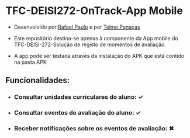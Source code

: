 # TFC-DEISI272-OnTrack-App Mobile

- Desenvolvido por:[Rafael Paulo](https://github.com/rafaelpaulo22001810) e por [Telmo Panaças](https://github.com/telmo-a22001972)

- Este repositório destina-se apenas à componente da App mobile do TFC-DEISI-272-Solução de registo de momentos de avaliação.

- A app pode ser testada através da instalação do APK que está contido na pasta APK

## Funcionalidades:

- ### Consultar unidades curriculares do aluno: ✓


- ### Consultar eventos de avaliação do aluno: ✓


- ### Receber notificações sobre os eventos de avaliação: ✖
